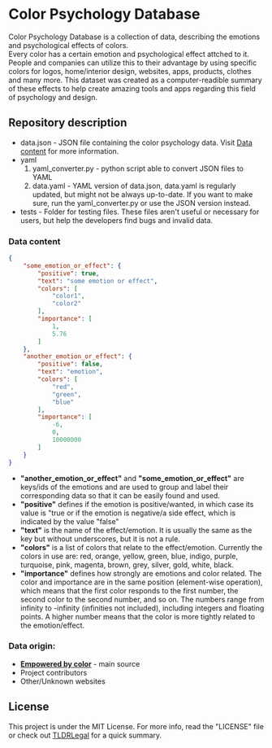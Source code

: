 # Color Psychology Database
Color Psychology Database is a collection of data, describing the emotions and psychological effects of colors.\
Every color has a certain emotion and psychological effect attched to it. People and companies can utilize this to their advantage by using specific colors for logos, home/interior design, websites, apps, products, clothes and many more. This dataset was created as a computer-readible summary of these effects to help create amazing tools and apps regarding this field of psychology and design.

## Repository description
- data.json - JSON file containing the color psychology data. Visit [Data content](#data-content) for more information.
- yaml
  1. yaml_converter.py - python script able to convert JSON files to YAML
  2. data.yaml - YAML version of data.json, data.yaml is regularly updated, but might not be always up-to-date. If you want to make sure, run the yaml_converter.py or use the JSON version instead.
- tests - Folder for testing files. These files aren't useful or necessary for users, but help the developers find bugs and invalid data.

### Data content
```json
{
    "some_emotion_or_effect": {
        "positive": true,
        "text": "some emotion or effect",
        "colors": [
            "color1",
            "color2"
        ],
        "importance": [
            1,
            5.76
        ]
    },
    "another_emotion_or_effect": {
        "positive": false,
        "text": "emotion",
        "colors": [
            "red",
            "green",
            "blue"
        ],
        "importance": [
            -6,
            0,
            10000000
        ]
    }
}
```
- **"another_emotion_or_effect"** and **"some_emotion_or_effect"** are keys/ids of the emotions and are used to group and label their corresponding data so that it can be easily found and used.
- **"positive"** defines if the emotion is positive/wanted, in which case its value is "true or if the emotion is negative/a side effect, which is indicated by the value "false"
- **"text"** is the name of the effect/emotion. It is usually the same as the key but without underscores, but it is not a rule.
- **"colors"** is a list of colors that relate to the effect/emotion. Currently the colors in use are: red, orange, yellow, green, blue, indigo, purple, turquoise, pink, magenta, brown, grey, silver, gold, white, black.
- **"importance"** defines how strongly are emotions and color related. The color and importance are in the same position (element-wise operation), which means that the first color responds to the first number, the second color to the second number, and so on. The numbers range from infinity to -infinity (infinities not included), including integers and floating points. A higher number means that the color is more tightly related to the emotion/effect.

### Data origin:
- **[Empowered by color](https://www.empower-yourself-with-color-psychology.com/)** - main source 
- Project contributors
- Other/Unknown websites

## License
This project is under the MIT License. For more info, read the "LICENSE" file or check out [TLDRLegal](https://tldrlegal.com/license/mit-license) for a quick summary.
